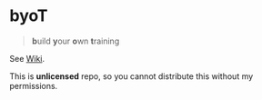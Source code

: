 # byoT

> **b**uild **y**our **o**wn **t**raining

See [Wiki](https://gitlab.com/zuffik.eu/byot/-/wikis/home).

This is **unlicensed** repo, so you cannot distribute this without my permissions.
